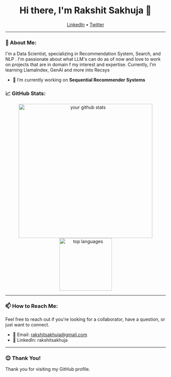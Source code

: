 <h1 align="center">Hi there, I'm Rakshit Sakhuja 👋</h1>

<p align="center">
    <a href="https://www.linkedin.com/in/rakshitsakhuja/">LinkedIn</a> •
<!--     <a href="https://yourwebsite.com">Website</a> • -->
    <a href="https://twitter.com/rakki_99">Twitter</a>
</p>

---

### 🤵 About Me:

I'm a Data Scientist, specializing in Recommendation System, Search, and NLP . I'm passionate about what LLM's can do as of now and love to work on projects that are in domain f my interest and expertise. Currently, I'm learning LlamaIndex, GenAI and more into Recsys
<!-- [describe types of projects]-->
- 🔭 I’m currently working on **Sequential Recommender Systems**
<!-- - 🌱 I’m currently learning **[Something New You're Learning]** 
- 👯 I’m looking to collaborate on **[Projects or Topics]**
- 🤔 I’m looking for help with **[Topic or Project]**
- 💬 Ask me about **[Your Expertise]**
- 📫 How to reach me: **[Your Email]**
- 😄 Pronouns: [Your Pronouns]
- ⚡ Fun fact: [A fun fact about you]-->

### 📈 GitHub Stats:

<p align="center">
  <a href="https://github.com/rakshitsakhuja">
    <img src="https://github-readme-stats.vercel.app/api?username=rakshitsakhuja&show_icons=true&theme=radical" alt="your github stats" width="420"/>
    <img src="https://github-readme-stats.vercel.app/api/top-langs/?username=rakshitsakhuja&layout=compact&theme=radical" alt="top languages" height="165"/>
  </a>
</p>

---
<!--
### 🛠️ Technologies & Tools:

[Include badges for your skills, like programming languages, tools, frameworks, etc.]

---

### 🎨 Portfolio:

[Showcase a few key projects. Provide images, GIFs, or links to demos and their respective GitHub repositories.]

---

### 📝 Latest Blog Posts:

[Link to your latest blog posts if you have a blog. This section can be dynamic if you integrate your blog's RSS feed.]

---
-->
### 📫 How to Reach Me:

Feel free to reach out if you're looking for a collaborator, have a question, or just want to connect.

- 📧 Email: rakshitsakhuja@gmail.com
- 💼 LinkedIn: rakshitsakhuja


---

### 😊 Thank You!

Thank you for visiting my GitHub profile.



<!--
**rakshitsakhuja/rakshitsakhuja** is a ✨ _special_ ✨ repository because its `README.md` (this file) appears on your GitHub profile.

Here are some ideas to get you started:

- 🔭 I’m currently working on ...
- 🌱 I’m currently learning ...
- 👯 I’m looking to collaborate on ...
- 🤔 I’m looking for help with ...
- 💬 Ask me about ...
- 📫 How to reach me: ...
- 😄 Pronouns: ...
- ⚡ Fun fact: ...
-->
